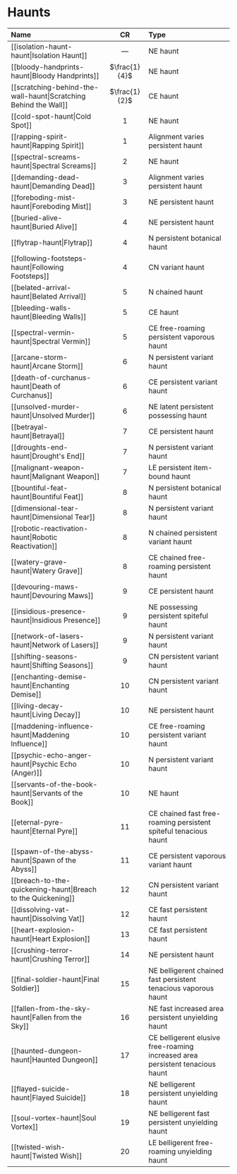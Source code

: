 # Haunts

| Name | CR | Type |
| :-- | :-: | :-- |
| [[isolation-haunt-haunt\|Isolation Haunt]] | — | NE haunt |
| [[bloody-handprints-haunt\|Bloody Handprints]] | $\frac{1}{4}$ | NE haunt |
| [[scratching-behind-the-wall-haunt\|Scratching Behind the Wall]] | $\frac{1}{2}$ | CE haunt |
| [[cold-spot-haunt\|Cold Spot]] | 1 | NE haunt |
| [[rapping-spirit-haunt\|Rapping Spirit]] | 1 | Alignment varies persistent haunt |
| [[spectral-screams-haunt\|Spectral Screams]] | 2 | NE haunt |
| [[demanding-dead-haunt\|Demanding Dead]] | 3 | Alignment varies persistent haunt |
| [[foreboding-mist-haunt\|Foreboding Mist]] | 3 | NE persistent haunt |
| [[buried-alive-haunt\|Buried Alive]] | 4 | NE persistent haunt |
| [[flytrap-haunt\|Flytrap]] | 4 | N persistent botanical haunt |
| [[following-footsteps-haunt\|Following Footsteps]] | 4 | CN variant haunt |
| [[belated-arrival-haunt\|Belated Arrival]] | 5 | N chained haunt |
| [[bleeding-walls-haunt\|Bleeding Walls]] | 5 | CE haunt |
| [[spectral-vermin-haunt\|Spectral Vermin]] | 5 | CE free-roaming persistent vaporous haunt |
| [[arcane-storm-haunt\|Arcane Storm]] | 6 | N persistent variant haunt |
| [[death-of-curchanus-haunt\|Death of Curchanus]] | 6 | CE persistent variant haunt |
| [[unsolved-murder-haunt\|Unsolved Murder]] | 6 | NE latent persistent possessing haunt |
| [[betrayal-haunt\|Betrayal]] | 7 | CE persistent haunt |
| [[droughts-end-haunt\|Drought's End]] | 7 | N persistent variant haunt |
| [[malignant-weapon-haunt\|Malignant Weapon]] | 7 | LE persistent item-bound haunt |
| [[bountiful-feat-haunt\|Bountiful Feat]] | 8 | N persistent botanical haunt |
| [[dimensional-tear-haunt\|Dimensional Tear]] | 8 | N persistent variant haunt |
| [[robotic-reactivation-haunt\|Robotic Reactivation]] | 8 | N chained persistent variant haunt |
| [[watery-grave-haunt\|Watery Grave]] | 8 | CE chained free-roaming persistent haunt |
| [[devouring-maws-haunt\|Devouring Maws]] | 9 | CE persistent haunt |
| [[insidious-presence-haunt\|Insidious Presence]] | 9 | NE possessing persistent spiteful haunt |
| [[network-of-lasers-haunt\|Network of Lasers]] | 9 | N persistent variant haunt |
| [[shifting-seasons-haunt\|Shifting Seasons]] | 9 | CN persistent variant haunt |
| [[enchanting-demise-haunt\|Enchanting Demise]] | 10 | CN persistent variant haunt |
| [[living-decay-haunt\|Living Decay]] | 10 | NE persistent haunt |
| [[maddening-influence-haunt\|Maddening Influence]] | 10 | CE free-roaming persistent variant haunt |
| [[psychic-echo-anger-haunt\|Psychic Echo (Anger)]] | 10 | N persistent variant haunt |
| [[servants-of-the-book-haunt\|Servants of the Book]] | 10 | NE haunt |
| [[eternal-pyre-haunt\|Eternal Pyre]] | 11 | CE chained fast free-roaming persistent spiteful tenacious haunt |
| [[spawn-of-the-abyss-haunt\|Spawn of the Abyss]] | 11 | CE persistent vaporous variant haunt |
| [[breach-to-the-quickening-haunt\|Breach to the Quickening]] | 12 | CN persistent variant haunt |
| [[dissolving-vat-haunt\|Dissolving Vat]] | 12 | CE fast persistent haunt |
| [[heart-explosion-haunt\|Heart Explosion]] | 13 | CE fast persistent haunt |
| [[crushing-terror-haunt\|Crushing Terror]] | 14 | NE persistent haunt |
| [[final-soldier-haunt\|Final Soldier]] | 15 | NE belligerent chained fast persistent tenacious vaporous haunt |
| [[fallen-from-the-sky-haunt\|Fallen from the Sky]] | 16 | NE fast increased area persistent unyielding haunt |
| [[haunted-dungeon-haunt\|Haunted Dungeon]] | 17 | CE belligerent elusive free-roaming increased area persistent tenacious haunt |
| [[flayed-suicide-haunt\|Flayed Suicide]] | 18 | NE belligerent persistent unyielding haunt |
| [[soul-vortex-haunt\|Soul Vortex]] | 19 | NE belligerent fast persistent unyielding haunt |
| [[twisted-wish-haunt\|Twisted Wish]] | 20 | LE belligerent free-roaming unyielding haunt |
